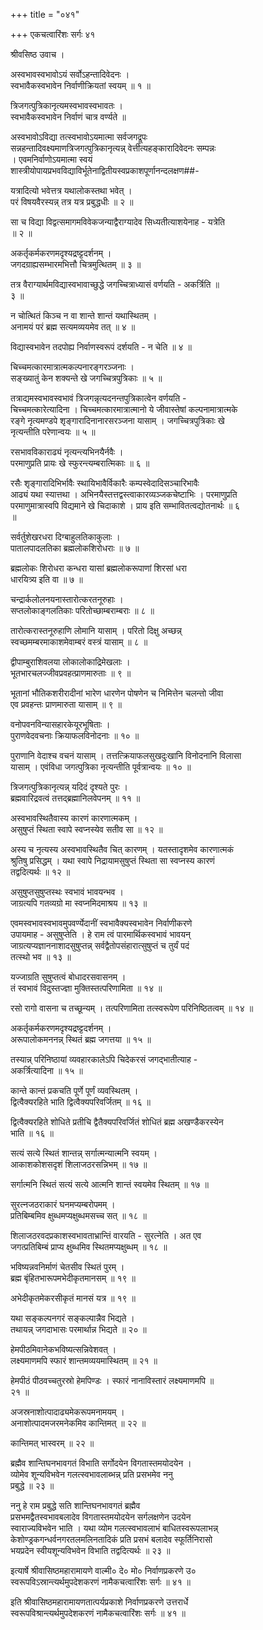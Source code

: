+++
title = "०४१"

+++
एकचत्वारिंशः सर्गः ४१  
  
श्रीवसिष्ठ उवाच ।  
  
अस्वभावस्वभावोऽयं सर्वोऽहन्तादिवेदनः ।  
स्वभावैकस्वभावेन निर्वाणीक्रियतां स्वयम् ॥ १ ॥  
  
त्रिजगत्पुत्रिकानृत्यमस्वभावस्वभावतः ।  
स्वभावैकस्वभावेन निर्वाणं चात्र वर्ण्यते ॥   
  
अस्वभावोऽविद्या तत्स्वभावोऽयमात्मा सर्वजगद्रूपः   
सन्नहन्तादिवक्ष्यमाणत्रिजगत्पुत्रिकानृत्यन्न् वेत्तीत्यहङ्कारादिवेदनः सम्पन्नः   
। एवमनिर्वाणोऽयमात्मा स्वयं   
शास्त्रीयोपायप्रभवविद्याविर्भूतेनाद्वितीयस्वप्रकाशपूर्णानन्दलक्षण##-  
  
यत्रादित्यो भवेत्तत्र यथालोकस्तथा भवेत् ।  
परं विषयवैरस्यन्न् तत्र यत्र प्रबुद्धधीः ॥ २ ॥  
  
सा च विद्या विद्वत्समागमविवेकजन्याद्वैराग्यादेव सिध्यतीत्याशयेनाह - यत्रेति   
॥ २ ॥  
  
अकर्तृकर्मकरणमदृश्यद्रष्ट्टदर्शनम् ।  
जगदग्राह्यसम्भारमभित्तौ चित्रमुत्थितम् ॥ ३ ॥  
  
तत्र वैराग्यार्थमविद्यास्वभावाच्छुद्धे जगच्चित्राध्यासं वर्णयति - अकर्त्रिति ॥   
३ ॥  
  
न चोत्थितं किञ्च न वा शान्ते शान्तं यथास्थितम् ।  
अनामयं परं ब्रह्म सत्यमव्ययमेव तत् ॥ ४ ॥  
  
विद्यास्वभावेन तदपोह्य निर्वाणस्वरूपं दर्शयति - न चेति ॥ ४ ॥  
  
चिच्चमत्कारमात्रात्मकल्पनारङ्गरञ्जनाः ।  
सङ्ख्यातुं केन शक्यन्ते खे जगच्चित्रपुत्रिकाः ॥ ५ ॥  
  
तत्राद्यमस्वभावस्वभावं त्रिजगन्नृत्यदनन्तपुत्रिकात्वेन वर्णयति -   
चिच्चमत्कारेत्यादिना । चिच्चमत्कारमात्रात्मानो ये जीवास्तेषां कल्पनामात्रात्मके   
रङ्गे नृत्यमण्डपे शृङ्गारादिनानारसरञ्जना यासाम् । जगच्चित्रपुत्रिकाः खे   
नृत्यन्तीति परेणान्वयः ॥ ५ ॥  
  
रसभावविकाराढ्यं नृत्यन्त्यभिनयैर्नवैः ।  
परमाणुप्रति प्रायः खे स्फुरन्त्यम्बरात्मिकाः ॥ ६ ॥  
  
रसैः शृङ्गारादिभिर्भावैः स्थायिभावैर्विकारैः कम्पस्वेदादिसञ्चारिभावैः   
आढ्यं यथा स्यात्तथा । अभिनयैस्तत्तद्वस्त्वाकारव्यञ्जकचेष्टाभिः । परमाणुप्रति   
परमाणुमात्रास्वपि विद्यमाने खे चिदाकाशे । प्राय इति सम्भावितत्वद्योतनार्थः ॥ ६   
॥  
  
सर्वर्तुशेखरधरा दिग्बाहुलतिकाकुलाः ।  
पातालपादलतिका ब्रह्मलोकशिरोधराः ॥ ७ ॥  
  
ब्रह्मलोकः शिरोधरा कन्धरा यासां ब्रह्मलोकरूपाणां शिरसां धरा   
धारयित्र्य इति वा ॥ ७ ॥  
  
चन्द्रार्कलोलनयनास्तारोत्करतनूरुहाः ।  
सप्तलोकाङ्गलतिकाः परितोच्छाम्बराम्बराः ॥ ८ ॥  
  
तारोत्करास्तनूरुहाणि लोमानि यासाम् । परितो दिक्षु अच्छन्न्   
स्वच्छमम्बरमाकाशमेवाम्बरं वस्त्रं यासाम् ॥ ८ ॥  
  
द्वीपाम्बुराशिवलया लोकालोकाद्रिमेखलाः ।  
भूतभारचलज्जीवप्रवहत्प्राणमारुताः ॥ ९ ॥  
  
भूतानां भौतिकशरीरादीनां भारेण धारणेन पोषणेन च निमित्तेन चलन्तो जीवा   
एव प्रवहन्तः प्राणमारुता यासाम् ॥ ९ ॥  
  
वनोपवनविन्यासहारकेयूरभूषिताः ।  
पुराणवेदवचनाः क्रियाफलविनोदनाः ॥ १० ॥  
  
पुराणानि वेदाश्च वचनं यासाम् । तत्तत्क्रियाफलसुखदुःखानि विनोदनानि विलासा   
यासाम् । एवंविधा जगत्पुत्रिका नृत्यन्तीति पूर्वत्रान्वयः ॥ १० ॥  
  
त्रिजगत्पुत्रिकानृत्यन्न् यदिदं दृश्यते पुरः ।  
ब्रह्मवारिद्रवत्वं तत्तद्ब्रह्मानिलवेपनम् ॥ ११ ॥  
  
अस्वभावस्थितैवास्य कारणं कारणात्मकम् ।  
असुषुप्तं स्थिता स्वापे स्वप्नस्येव सतीव सा ॥ १२ ॥  
  
अस्य च नृत्यस्य अस्वभावस्थितैव चित् कारणम् । यतस्तादृशमेव कारणात्मकं   
श्रुतिषु प्रसिद्धम् । यथा स्वापे निद्रायामसुषुप्तं स्थिता सा स्वप्नस्य कारणं   
तद्वदित्यर्थः ॥ १२ ॥  
  
असुषुप्तसुषुप्तस्थः स्वभावं भावयन्भव ।  
जाग्रत्यपि गतव्यग्रो मा स्वप्नमिदमाश्रय ॥ १३ ॥  
  
एवमस्वभावस्वभावमुपवर्ण्येदानीं स्वभावैक्यस्वभावेन निर्वाणीकरणे   
उपायमाह - असुषुप्तेति । हे राम त्वं पारमार्थिकस्वभावं भावयन्   
जाग्रत्यप्यज्ञाननाशादसुषुप्तन्न् सर्वद्वैतोपसंहारात्सुषुप्तं च तुर्यं पदं   
तत्स्थो भव ॥ १३ ॥  
  
यज्जाग्रति सुषुप्तत्वं बोधादरसवासनम् ।  
तं स्वभावं विदुस्तज्ज्ञा मुक्तिस्तत्परिणामिता ॥ १४ ॥  
  
रसो रागो वासना च तच्छून्यम् । तत्परिणामिता तत्स्वरूपेण परिनिष्ठितत्वम् ॥ १४ ॥  
  
अकर्तृकर्मकरणमदृश्यद्रष्ट्टदर्शनम् ।  
अरूपालोकमननन्न् स्थितं ब्रह्म जगत्तया ॥ १५ ॥  
  
तस्यान्न् परिनिष्ठायां व्यवहारकालेऽपि चिदेकरसं जगद्भातीत्याह -   
अकर्त्रित्यादिना ॥ १५ ॥  
  
कान्ते कान्तं प्रकचति पूर्णे पूर्णं व्यवस्थितम् ।  
द्वित्वैक्यरहिते भाति द्वित्वैक्यपरिवर्जितम् ॥ १६ ॥  
  
द्वित्वैक्यरहिते शोधिते प्रतीचि द्वैतैक्यपरिवर्जितं शोधितं ब्रह्म अखण्डैकरस्येन   
भाति ॥ १६ ॥  
  
सत्यं सत्ये स्थितं शान्तन्न् सर्गात्मन्यात्मनि स्वयम् ।  
आकाशकोशसदृशं शिलाजठरसन्निभम् ॥ १७ ॥  
  
सर्गात्मनि स्थितं सत्यं सत्ये आत्मनि शान्तं स्वयमेव स्थितम् ॥ १७ ॥  
  
सुरत्नजठराकारं घनमप्यम्बरोपमम् ।  
प्रतिबिम्बमिव क्षुब्धमप्यक्षुब्धमसच्च सत् ॥ १८ ॥  
  
शिलाजठरवदप्रकाशस्वभावताभ्रान्तिं वारयति - सुरत्नेति । अत एव   
जगत्प्रतिबिम्बं प्राप्य क्षुब्धमिव स्थितमप्यक्षुब्धम् ॥ १८ ॥  
  
भविष्यन्नवनिर्माणं चेतसीव स्थितं पुरम् ।  
ब्रह्म बृंहितभारूपमभेदीकृतमानसम् ॥ १९ ॥  
  
अभेदीकृतमेकरसीकृतं मानसं यत्र ॥ १९ ॥  
  
यथा सङ्कल्पनगरं सङ्कल्पान्नैव भिद्यते ।  
तथायन्न् जगदाभासः परमार्थान्न भिद्यते ॥ २० ॥  
  
हेमपीठमिवानेकभविष्यत्सन्निवेशवत् ।  
लक्ष्यमाणमपि स्फारं शान्तमव्ययमास्थितम् ॥ २१ ॥  
  
हेमपीठं पीठवच्चतुरस्रो हेमपिण्डः । स्फारं नानाविस्तारं लक्ष्यमाणमपि ॥   
२१ ॥  
  
अजस्रनाशोत्पादाढ्यमेकरूपमनामयम् ।  
अनाशोत्पादमजरमनेकमिव कान्तिमत् ॥ २२ ॥  
  
कान्तिमत् भास्वरम् ॥ २२ ॥  
  
ब्रह्मैव शान्तिघनभावगतं विभाति सर्गोदयेन विगतास्तमयोदयेन ।  
व्योमेव शून्यविभवेन गलत्स्वभावलाब्भन्न् प्रति प्रसभमेव ननु   
प्रबुद्धे ॥ २३ ॥  
  
ननु हे राम प्रबुद्धे सति शान्तिघनभावगतं ब्रह्मैव   
प्रसभमद्वैतस्वभावबलादेव विगतास्तमयोदयेन सर्गलक्षणेन उदयेन   
स्वाराज्यविभवेन भाति । यथा व्योम गलत्स्वभावलाभं बाधितस्वरूपलाभन्न्   
केशोण्ड्रकगन्धर्वनगरतलमलिनतादिकं प्रति प्रसभं बलादेव स्फूर्तिनिरासो   
भयप्रदेन स्वीयशून्यविभवेन विभाति तद्वदित्यर्थः ॥ २३ ॥  
  
इत्यार्षे श्रीवासिष्ठमहारामायणे वाल्मी० दे० मो० निर्वाणप्रकरणे उ०   
स्वरूपविऽस्रान्त्यर्थमुपदेशकरणं नामैकचत्वारिंशः सर्गः ॥ ४१ ॥  
  
इति श्रीवासिष्ठमहारामायणतात्पर्यप्रकाशे निर्वाणप्रकरणे उत्तरार्धे   
स्वरूपविश्रान्त्यर्थमुपदेशकरणं नामैकचत्वारिंशः सर्गः ॥ ४१ ॥  
  
  
